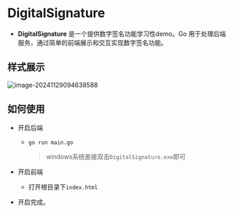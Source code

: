 # DigitalSignature

* **DigitalSignature** 是一个提供数字签名功能学习性demo。Go 用于处理后端服务，通过简单的前端展示和交互实现数字签名功能。

## 样式展示

![image-20241129094638588](C:/Users/hello/AppData/Roaming/Typora/typora-user-images/image-20241129094638588.png)

## 如何使用

* 开启后端

  * `go run main.go`

    > windows系统直接双击`DigitalSignature.exe`即可

* 开启前端

  * 打开根目录下`index.html`

* 开启完成。
